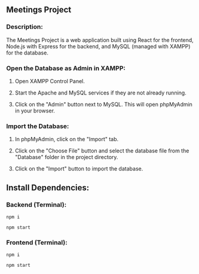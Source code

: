 ## Meetings Project

### Description:
The Meetings Project is a web application built using React for the frontend, Node.js with Express for the backend, and MySQL (managed with XAMPP) for the database.

### Open the Database as Admin in XAMPP:

1. Open XAMPP Control Panel.

2. Start the Apache and MySQL services if they are not already running.

3. Click on the "Admin" button next to MySQL. This will open phpMyAdmin in your browser.

### Import the Database:

1. In phpMyAdmin, click on the "Import" tab.

2. Click on the "Choose File" button and select the database file from the "Database" folder in the project directory.

3. Click on the "Import" button to import the database.

## Install Dependencies:

### Backend (Terminal):

`npm i`

`npm start`

### Frontend (Terminal):

`npm i`

`npm start`
